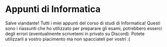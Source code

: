 # Appunti di Informatica
 Salve viandante!
 Tutti i miei appunti del corso di studi di Informatica!
 Questi sono i riassunti che ho utilizzato per preparare gli esami, potrebbero esserci degli errori (eventualmente scrivetemi in privato su Discord).
 Potete utilizzarli a vostro piacimento ma non spacciateli per vostri :(